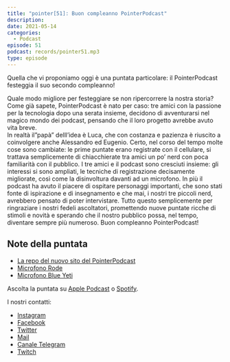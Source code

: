 ```yaml
---
title: "pointer[51]: Buon compleanno PointerPodcast"
description:
date: 2021-05-14
categories:
  - Podcast
episode: 51
podcast: records/pointer51.mp3
type: episode
---
```


Quella che vi proponiamo oggi è una puntata particolare: il PointerPodcast festeggia il suo secondo compleanno!

Quale modo migliore per festeggiare se non ripercorrere la nostra storia?
Come già sapete, PointerPodcast è nato per caso: tre amici con la passione per la tecnologia dopo una serata insieme, decidono di avventurarsi nel magico mondo dei podcast, pensando che il loro progetto avrebbe avuto vita breve.  
In realtà il”papà” delll’idea è Luca, che con costanza e pazienza è riuscito a coinvolgere anche Alessandro ed Eugenio.
Certo, nel corso del tempo molte cose sono cambiate: le prime puntate erano registrate con il cellulare, si trattava semplicemente di chiacchierate tra amici un po’ nerd con poca familiarità con il pubblico.
I tre amici e il podcast sono cresciuti insieme: gli interessi si sono ampliati, le tecniche di registrazione decisamente migliorate, così come la disinvoltura davanti ad un microfono. In più il podcast ha avuto il piacere di ospitare personaggi importanti, che sono stati fonte di ispirazione e di insegnamento e che mai, i nostri tre piccoli nerd, avrebbero pensato di poter intervistare.
Tutto questo semplicemente per ringraziare i nostri fedeli ascoltatori, promettendo nuove puntate ricche di stimoli e novità e sperando che il nostro pubblico possa, nel tempo, diventare sempre più numeroso.
Buon compleanno PointerPodcast!

## Note della puntata

- [La repo del nuovo sito del PointerPodcast](https://github.com/PointerPodcast/PointerSite)
- [Microfono Rode](https://www.amazon.it/Rode-NT-USB-Microfono-Condensatore-Compatibile/dp/B00KQPGRRE/)
- [Microfono Blue Yeti](https://www.amazon.it/Blue-Yeti-USB-Microphone-Slate/dp/B072PR6W8P/)

Ascolta la puntata su [Apple Podcast](https://podcasts.apple.com/it/podcast/pointerpodcast/id1465505870) o [Spotify](https://open.spotify.com/show/3XmDzcZv4rCIx1VpWrbrkh).

I nostri contatti:

- [Instagram](https://www.instagram.com/pointerpodcast/)
- [Facebook](https://www.facebook.com/pointerPodcast/)
- [Twitter](https://twitter.com/PointerPodcast)
- [Mail](info@pointerpodcast.it)
- [Canale Telegram](https://t.me/PointerPodcast)
- [Twitch](https://www.twitch.tv/pointerpodcast)